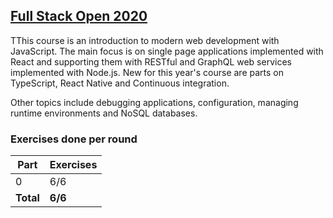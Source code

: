 ## [Full Stack Open 2020](https://fullstackopen.com/en/)

TThis course is an introduction to modern web development with JavaScript. The main focus is on single page applications implemented with React and supporting them with RESTful and GraphQL web services implemented with Node.js. New for this year's course are parts on TypeScript, React Native and Continuous integration.

Other topics include debugging applications, configuration, managing runtime environments and NoSQL databases.

### Exercises done per round

| Part  | Exercises|
| ---   | ---     |
| 0     | 6/6     |     
| __Total__ | __6/6__ |       
